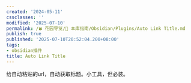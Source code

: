 ```yaml
---
created: '2024-05-11'
cssclasses: ''
modified: '2025-07-10'
permalink: /🍀 花园导览/🧰 本库指南/Obsidian/Plugins/Auto Link Title.md
publish: true
published: '2025-07-10T20:52:04.200+08:00'
tags:
- obsidian插件
title: Auto Link Title
---
```

给自动粘贴的url，自动获取标题。小工具，但必装。
